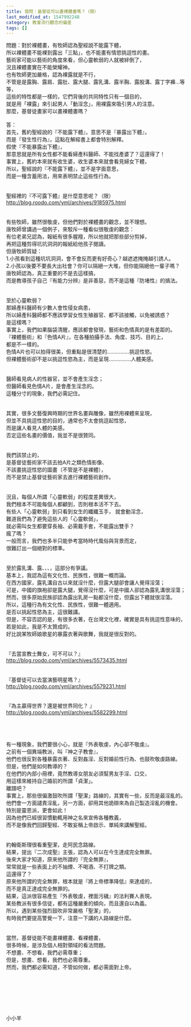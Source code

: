 ```yaml
---
title: 發問：基督徒可以畫裸體畫嗎？（限）
last_modified_at: 1547992248
category: 教會流行觀念的偏差
tags: []
---
```


問題：對於裸體畫，有牧師認為聖經說不能露下體，<br>所以裸體畫不能裸到露出「三點」，也不能畫有情慾挑逗性的畫。<br>藝術家可能以藝術的角度來看，但心靈軟弱的人就被絆倒了，<br>況且裸體畫實在不能榮耀神。<br>也有牧師更加嚴格，認為裸露就是不行，<br>不管是是露胸、露肩、露肚、露大腿、露乳溝、露半胸、露股溝、露丁字褲…等等，<br>這些的特性都是一樣的，它們背後的共同特性只有一個目的，<br>就是用「裸露」來引起男人「動淫念」，用裸露來吸引男人的注意。<br>那麼，基督徒畫家可以畫裸體畫嗎？<br><!--more--><br>答：<br>首先，舊約聖經說的『不能露下體』，意思不是『暴露出下體』，<br>而是『發生性行為』，這點在解經書上都會特別解釋。<br>假使『不能暴露出下體』，<br>那意思就是所有女性都不能看婦產科醫師、不能找產婆了？這還得了！<br>事實上，舊約本來就有收生婆，收生婆本來就會看見婦女下體，<br>所以，聖經說的『不能露下體』，並不是字面意思，<br>而是一種含蓄用法，用來表明禁止這些性行為。<br><br> <br>聖經裡的『不可露下體』是什麼意思呢？（限）<br>http://blog.roodo.com/yml/archives/9185975.html<br><br><br>有些牧師，雖然很敬虔，但他們對於裸體畫的觀念，並不理想。<br>唐牧師曾講過一個例子，來駁斥一種看似很敬虔的觀念：<br>有位老弟兄認為，報紙有很多腥羶，所以他就把那些部分剪掉，<br>再把這種剪得坑坑洞洞的報紙給他孩子閱讀。<br>但唐牧師質疑：<br>1.小孩看到這種坑坑洞洞，會不會反而更有好奇心？越遮遮掩掩越引誘人。<br>2.小孩以後要不要長大出社會？你可以隔絕一大堆，但你能隔絕他一輩子嗎？<br>唐牧師認為，真正重要的不是去這樣搞，<br>而是教導孩子自己『有能力分辨』是非善惡，而不是這種『防堵性』的搞法。<br><br><br>至於心靈軟弱？<br>那婦產科醫師有少數人會性侵女病患，<br>所以婦產科醫師都不應該學習女性生殖器官、都不該接觸，以免被誘惑？<br>是這樣嗎？<br>事實上，我們如果腦袋清醒，應該都會發現，藝術和色情真的是有差距的。<br>『裸體藝術』和『色情A片』，在各種拍攝手法、角度、技巧、目的上，<br>都是不一樣的。<br>色情A片也可以拍得很美，但重點是很清楚的……………挑逗性慾。<br>但裸體藝術卻不是以挑逗性慾為主，而是呈現……………人體美感。<br> <br><br>醫師看見病人的性器官，並不會產生淫念；<br>但醫師看見色情A片，是會產生淫念的。<br>這種分寸的現象，我們必需記住。<br><br><br>其實，很多文藝復興時期的世界名畫與雕像，雖然用裸體來呈現，<br>但並不具挑逗性慾的目的，通常也不太會挑逗起性慾，<br>而是讓人看見人體的美感。<br>否定這些名畫的價值，我並不是很贊同。<br> <br><br>我們該禁止的，<br>是基督徒藝術家不該去拍A片之類色情影像、<br>不該畫挑逗性慾的圖畫（不管是不是裸體），<br>而不是禁止基督徒藝術家去進行裸體藝術創作。<br><br><br>況且，每個人所謂「心靈軟弱」的程度差異很大，<br>我們根本不可能每個人都顧到，否則根本活不下去。<br>有些人「心靈軟弱」到只看到女生的纖纖玉手， 就會動淫念，<br>難道我們為了避免這些人的「心靈軟弱」，<br>就必需叫女生都要穿長袖、必需戴手套，不能露出雙手？<br>瘋了嗎？<br>一般而言，我們也多半只能參考當時時代風俗與背景而定，<br>很難訂出一個絕對的標準。<br> <br><br>至於露乳溝、露、、、，這部分有爭議。<br>基本上，我認為這有文化性、民族性，很難一概而論。<br>在西方國家，露乳溝自古以來就沒什麼，但露大腿卻會讓人覺得淫蕩；<br>可是，中國的旗袍卻是露大腿，覺得沒什麼，可是中國人卻認為露乳溝很淫蕩；<br>然而，很多原始民族卻認為露出乳房一點都沒什麼，但露出下體就很淫蕩。<br>所以，這種行為有文化性、民族性，很難一體適用。<br>是否以挑起性慾為主，這很難講。<br>但是，不容否認的是，有很多衣著，在台灣文化裡，確實是具有挑逗性意味的，<br>若是如此，我是不太贊成的。 <br>好比說某牧師娘歌星的暴露衣著與歌舞，我就是很反對的。<br> <br><br>『去當宣教士舞女，可不可以？』<br>http://blog.roodo.com/yml/archives/5573435.html<br> <br><br>『基督徒可以去當演藝明星嗎？』<br>http://blog.roodo.com/yml/archives/5579231.html<br> <br><br>『為主贏得世界？還是被世界同化？ 』<br>http://blog.roodo.com/yml/archives/5582299.html<br><br><br><br><br>有一種現象，我們要很小心，就是『外表敬虔，內心卻不敬虔』。<br>之前有一個異端教派，叫『神之子教會』，<br>他們也很反對各種暴露衣著、反對姦淫、反對婚前性行為、也鼓吹敬虔路線。<br>但是，他們是如何教導的？<br>在他們的內部小冊裡，竟然教導女朋友必須幫男友手淫、口交，<br>用這樣來維持自己婚前的所謂「貞潔」。<br>離譜吧？<br>事實上，那些很偏激鼓吹所謂「聖潔」路線的，其實有一些，反而是最淫亂的。<br>他們會一方面譴責淫亂，另一方面，卻用其他詭辯來為自己製造淫亂的機會。<br>特別是靈恩派，更會如此！<br>因為他們已經很習慣動輒用神之名來宣佈各種教義，<br>而不是像我們回歸聖經、不敢妄稱上帝啟示、單純來講解聖經。<br> <br><br>約翰衛斯理很看重聖潔，走阿民念路線。<br>結果，提出『二次成聖』主張，認為人可以在今生達成完全無罪。<br>後來大家才知道，原來他所謂的『完全無罪』，<br>常常就是一些表面上的不抽煙、不喝酒、不打牌之類。<br>這還得了？<br>原來他所謂的完全無罪，根本就是『將上帝標準降低』來達成的，<br>而不是真正達成完全無罪的。<br>結果，這派很容易產生『外表敬虔，裡面污穢』的法利賽人表現。<br>某些教派有很多信徒，都有這種嚴重的傾向，而且還自以為義。<br>所以，遇到某些強烈鼓吹非常嚴格「聖潔」的，<br>有時我們要提高警覺一下，注意一下講的人路線是什麼。 <br><br><br>當然，基督徒能不能畫裸體畫、看裸體畫，<br>很多時候，是涉及個人相對領域的看法問題。<br>不想畫、不想看，我們必需尊重；<br>但是，想畫、想看，我們也必需尊重。<br>然而，我們都必需知道，不管如何做，都必需面對上帝。<br><br><br><br><br><br><br><br>小小羊<br><br><br><br><br><br><br><br><br><br>
